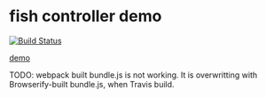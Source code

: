 # fish controller demo

[![Build Status](https://travis-ci.org/kamataryo/fish-websocket-demo.svg?branch=master)](https://travis-ci.org/kamataryo/fish-websocket-demo)

[demo](http://fish-websocket-demo.biwako.io)

TODO: webpack built bundle.js is not working. It is overwritting with Browserify-built bundle.js, when Travis build.
